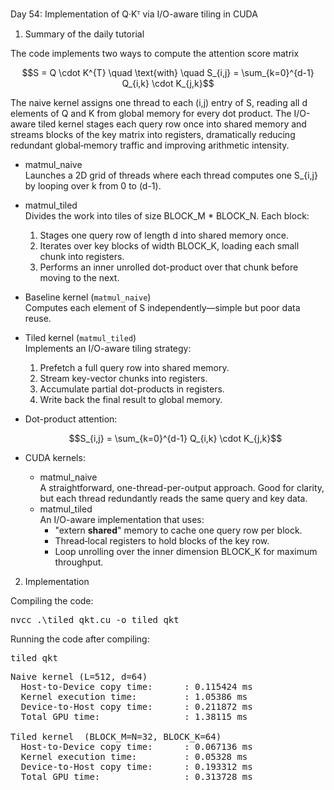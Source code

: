 Day 54: Implementation of Q·Kᵀ via I/O-aware tiling in CUDA

1) Summary of the daily tutorial

The code implements two ways to compute the attention score matrix  

```math
S = Q \cdot K^{T} \quad \text{with} \quad S_{i,j} = \sum_{k=0}^{d-1} Q_{i,k} \cdot K_{j,k}
```

The naive kernel assigns one thread to each (i,j) entry of S, reading all d elements of Q and K from global memory for every dot product. The I/O-aware tiled kernel stages each query row once into shared memory and streams blocks of the key matrix into registers, dramatically reducing redundant global‐memory traffic and improving arithmetic intensity.

  - matmul_naive  
    Launches a 2D grid of threads where each thread computes one S_{i,j} by looping over k from 0 to (d-1).  
  - matmul_tiled  
    Divides the work into tiles of size BLOCK_M * BLOCK_N. Each block:
      1. Stages one query row of length d into shared memory once.
      2. Iterates over key blocks of width BLOCK_K, loading each small chunk into registers.
      3. Performs an inner unrolled dot-product over that chunk before moving to the next.

  - Baseline kernel (`matmul_naive`)  
    Computes each element of S independently—simple but poor data reuse.
  - Tiled kernel (`matmul_tiled`)  
    Implements an I/O-aware tiling strategy:
    1. Prefetch a full query row into shared memory.
    2. Stream key-vector chunks into registers.
    3. Accumulate partial dot-products in registers.
    4. Write back the final result to global memory.

- Dot-product attention:

  ```math
  S_{i,j} = \sum_{k=0}^{d-1} Q_{i,k} \cdot K_{j,k}
  ```

- CUDA kernels:
  - matmul_naive  
    A straightforward, one-thread-per-output approach. Good for clarity, but each thread redundantly reads the same query and key data.
  - matmul_tiled  
    An I/O-aware implementation that uses:
    - "extern __shared__" memory to cache one query row per block.
    - Thread‐local registers to hold blocks of the key row.
    - Loop unrolling over the inner dimension BLOCK_K for maximum throughput.

2) Implementation

Compiling the code:

<pre>nvcc .\tiled_qkt.cu -o tiled_qkt</pre>

Running the code after compiling:

<pre>tiled_qkt</pre>

<pre>Naive kernel (L=512, d=64)
  Host-to-Device copy time:      : 0.115424 ms
  Kernel execution time:         : 1.05386 ms
  Device-to-Host copy time:      : 0.211872 ms
  Total GPU time:                : 1.38115 ms

Tiled kernel  (BLOCK_M=N=32, BLOCK_K=64)
  Host-to-Device copy time:      : 0.067136 ms
  Kernel execution time:         : 0.05328 ms
  Device-to-Host copy time:      : 0.193312 ms
  Total GPU time:                : 0.313728 ms</pre>